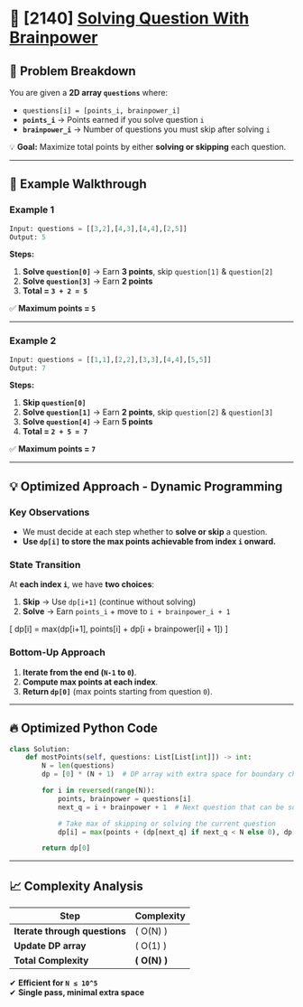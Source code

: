 # 🚀 [2140] [Solving Question With Brainpower](../medium/2140.py)

## 📝 Problem Breakdown

You are given a **2D array `questions`** where:

-   `questions[i] = [points_i, brainpower_i]`
-   **`points_i`** → Points earned if you solve question `i`
-   **`brainpower_i`** → Number of questions you must skip after solving `i`

💡 **Goal:** Maximize total points by either **solving or skipping** each question.

---

## 🔹 Example Walkthrough

### **Example 1**

```python
Input: questions = [[3,2],[4,3],[4,4],[2,5]]
Output: 5
```

**Steps:**

1. **Solve `question[0]`** → Earn **3 points**, skip `question[1]` & `question[2]`
2. **Solve `question[3]`** → Earn **2 points**
3. **Total = `3 + 2 = 5`**

✅ **Maximum points = `5`**

---

### **Example 2**

```python
Input: questions = [[1,1],[2,2],[3,3],[4,4],[5,5]]
Output: 7
```

**Steps:**

1. **Skip `question[0]`**
2. **Solve `question[1]`** → Earn **2 points**, skip `question[2]` & `question[3]`
3. **Solve `question[4]`** → Earn **5 points**
4. **Total = `2 + 5 = 7`**

✅ **Maximum points = `7`**

---

## 💡 Optimized Approach - Dynamic Programming

### **Key Observations**

-   We must decide at each step whether to **solve or skip** a question.
-   **Use `dp[i]` to store the max points achievable from index `i` onward.**

### **State Transition**

At **each index `i`**, we have **two choices**:

1. **Skip** → Use `dp[i+1]` (continue without solving)
2. **Solve** → Earn `points_i` + move to `i + brainpower_i + 1`

\[
dp[i] = max(dp[i+1], points[i] + dp[i + brainpower[i] + 1])
\]

### **Bottom-Up Approach**

1. **Iterate from the end (`N-1` to `0`)**.
2. **Compute max points at each index**.
3. **Return `dp[0]`** (max points starting from question `0`).

---

## 🔥 Optimized Python Code

```python
class Solution:
    def mostPoints(self, questions: List[List[int]]) -> int:
        N = len(questions)
        dp = [0] * (N + 1)  # DP array with extra space for boundary check

        for i in reversed(range(N)):
            points, brainpower = questions[i]
            next_q = i + brainpower + 1  # Next question that can be solved

            # Take max of skipping or solving the current question
            dp[i] = max(points + (dp[next_q] if next_q < N else 0), dp[i + 1])

        return dp[0]
```

---

## 📈 Complexity Analysis

| Step                          | Complexity     |
| ----------------------------- | -------------- |
| **Iterate through questions** | \( O(N) \)     |
| **Update DP array**           | \( O(1) \)     |
| **Total Complexity**          | **\( O(N) \)** |

✔ **Efficient for `N ≤ 10^5`**  
✔ **Single pass, minimal extra space**
